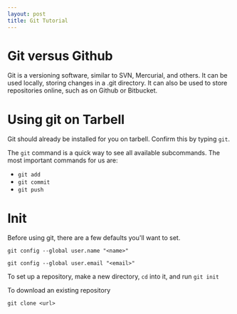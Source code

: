 ```yaml
---
layout: post
title: Git Tutorial
---
```


# Git versus Github

Git is a versioning software, similar to SVN, Mercurial, and others. It can be used locally, storing changes in a .git directory. It can also be used to store repositories online, such as on Github or Bitbucket.

# Using git on Tarbell

Git should already be installed for you on tarbell. Confirm this by typing `git`.

The `git` command is a quick way to see all available subcommands. The most important commands for us are:

* `git add`
* `git commit`
* `git push`

# Init

Before using git, there are a few defaults you'll want to set.

`git config --global user.name "<name>"`

`git config --global user.email "<email>"`

To set up a repository, make a new directory, `cd` into it, and run `git init`

To download an existing repository

`git clone <url>`

